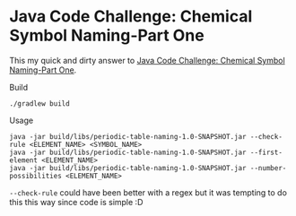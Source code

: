 # Java Code Challenge: Chemical Symbol Naming-Part One

This my quick and dirty answer to [Java Code Challenge: Chemical Symbol Naming-Part One](https://dzone.com/articles/java-code-challenge-chemical-symbol-naming-part-on).

Build 
    
    ./gradlew build
    
Usage

    java -jar build/libs/periodic-table-naming-1.0-SNAPSHOT.jar --check-rule <ELEMENT_NAME> <SYMBOL_NAME>
    java -jar build/libs/periodic-table-naming-1.0-SNAPSHOT.jar --first-element <ELEMENT_NAME>
    java -jar build/libs/periodic-table-naming-1.0-SNAPSHOT.jar --number-possibilities <ELEMENT_NAME>
    
`--check-rule` could have been better with a regex but it was tempting to do this this way since code is simple :D